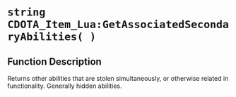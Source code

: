 # `string CDOTA_Item_Lua:GetAssociatedSecondaryAbilities( )`
## Function Description
Returns other abilities that are stolen simultaneously, or otherwise related in functionality.  Generally hidden abilities.

